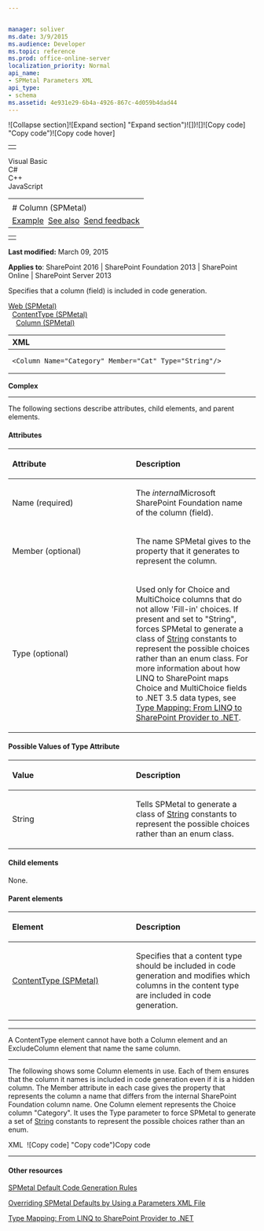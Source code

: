 ```yaml
---


manager: soliver
ms.date: 3/9/2015
ms.audience: Developer
ms.topic: reference
ms.prod: office-online-server
localization_priority: Normal
api_name:
- SPMetal Parameters XML
api_type:
- schema
ms.assetid: 4e931e29-6b4a-4926-867c-4d059b4dad44
---
```


![Collapse
section]![Expand
section] "Expand section")![]()![])![]![]()![Copy
code] "Copy code")![Copy code
hover]
<table>
<tbody>
<tr class="odd">
<td align="left"></td>
</tr>
</tbody>
</table>

Visual Basic  
C\#  
C++  
JavaScript  

<table>
<tbody>
<tr class="odd">
<td align="left"><span id="runningHeaderText"></span></td>
</tr>
<tr class="even">
<td align="left"># Column (SPMetal)</td>
</tr>
<tr class="odd">
<td align="left"><a href="#exampleToggle">Example</a>  <a href="#seeAlsoToggle">See also</a>  <span id="headfeedbackarea" class="feedbackhead"><a href="javascript:SubmitFeedback(&#39;docthis@Microsoft.com&#39;,&#39;&#39;,&#39;&#39;,&#39;&#39;,&#39;1.0.18082.1225&#39;,&#39;%0\dThank%20you%20for%20your%20feedback.%20The%20developer%20writing%20teams%20use%20your%20feedback%20to%20improve%20documentation.%20While%20we%20are%20reviewing%20your%20feedback,%20we%20may%20send%20you%20e-mail%20to%20ask%20for%20clarification%20or%20feedback%20on%20a%20solution.%20We%20do%20not%20use%20your%20e-mail%20address%20for%20any%20other%20purpose%20and%20we%20delete%20it%20after%20we%20finish%20our%20review.%0\AFor%20further%20information%20about%20the%20privacy%20policies%20of%20Microsoft,%20please%20see%20http://privacy.microsoft.com/en-us/default.aspx.%0\A%0\d&#39;,&#39;Customer%20feedback&#39;);">Send feedback</a></span></td>
</tr>
</tbody>
</table>

<table>
<colgroup>
<col width="100%" />
</colgroup>
<tbody>
<tr class="odd">
<td align="left"></td>
</tr>
</tbody>
</table>

**Last modified:** March 09, 2015

**Applies to**: SharePoint 2016 | SharePoint Foundation 2013 |
SharePoint Online | SharePoint Server 2013

Specifies that a column (field) is included in code generation.

[Web
(SPMetal)](web-spmetal.md)</span>  
  [ContentType
(SPMetal)](contenttype-spmetal.md)</span>  
    [Column
(SPMetal)](column-spmetal.md)</span>  
<span codelanguage="xmlLang"></span>
<table>
<colgroup>
<col width="100%" />
</colgroup>
<thead>
<tr class="header">
<th align="left">XML</th>
</tr>
</thead>
<tbody>
<tr class="odd">
<td align="left"><pre><code>&lt;Column Name=&quot;Category&quot; Member=&quot;Cat&quot; Type=&quot;String&quot;/&gt;</code></pre></td>
</tr>
</tbody>
</table>

**Complex**


--------------------------------------------------------------------------------------------------------------------------------------------------------------------------------------------------------------------------------------

The following sections describe attributes, child elements, and parent
elements.

#### Attributes

<table>
<colgroup>
<col width="50%" />
<col width="50%" />
</colgroup>
<thead>
<tr class="header">
<th align="left"><p>Attribute</p></th>
<th align="left"><p>Description</p></th>
</tr>
</thead>
<tbody>
<tr class="odd">
<td align="left"><p>Name (required)</p></td>
<td align="left"><p>The <em>internal</em>Microsoft SharePoint Foundation name of the column (field).</p></td>
</tr>
<tr class="even">
<td align="left"><p>Member (optional)</p></td>
<td align="left"><p>The name SPMetal gives to the property that it generates to represent the column.</p></td>
</tr>
<tr class="odd">
<td align="left"><p>Type (optional)</p></td>
<td align="left"><p>Used only for Choice and MultiChoice columns that do not allow 'Fill-in' choices. If present and set to &quot;String&quot;, forces SPMetal to generate a class of <span sdata="cer" target="T:System.String"><a href="http://msdn2.microsoft.com/EN-US/library/s1wwdcbf">String</a></span> constants to represent the possible choices rather than an enum class. For more information about how LINQ to SharePoint maps Choice and MultiChoice fields to .NET 3.5 data types, see <a href="http://msdn.microsoft.com/library/6a1dff92-d3cf-46ec-9e51-372e5b9ff7c4(Office.15).aspx">Type Mapping: From LINQ to SharePoint Provider to .NET</a>.</p></td>
</tr>
</tbody>
</table>

#### Possible Values of Type Attribute

<table>
<colgroup>
<col width="50%" />
<col width="50%" />
</colgroup>
<thead>
<tr class="header">
<th align="left"><p>Value</p></th>
<th align="left"><p>Description</p></th>
</tr>
</thead>
<tbody>
<tr class="odd">
<td align="left"><p>String</p></td>
<td align="left"><p>Tells SPMetal to generate a class of <span sdata="cer" target="T:System.String"><a href="http://msdn2.microsoft.com/EN-US/library/s1wwdcbf">String</a></span> constants to represent the possible choices rather than an enum class.</p></td>
</tr>
</tbody>
</table>

#### Child elements

None.

#### Parent elements

<table>
<colgroup>
<col width="50%" />
<col width="50%" />
</colgroup>
<thead>
<tr class="header">
<th align="left"><p>Element</p></th>
<th align="left"><p>Description</p></th>
</tr>
</thead>
<tbody>
<tr class="odd">
<td align="left"><p><span sdata="link"><a href="contenttype-spmetal.md">ContentType (SPMetal)</a></span></p></td>
<td align="left"><p>Specifies that a content type should be included in code generation and modifies which columns in the content type are included in code generation.</p></td>
</tr>
</tbody>
</table>


------------------------------------------------------------------------------------------------------------------------------------------------------------------------------------------

A ContentType element cannot have both a Column element and an
ExcludeColumn element that name the same column.


------------------------------------------------------------------------------------------------------------------------------------------------------------------------------------------

The following shows some Column elements in use. Each of them ensures
that the column it names is included in code generation even if it is a
hidden column. The Member attribute in each case gives the property that
represents the column a name that differs from the internal SharePoint
Foundation column name. One Column element represents the Choice column
"Category". It uses the Type parameter to force SPMetal to generate a
set of <span sdata="cer"
target="T:System.String">[String](http://msdn2.microsoft.com/EN-US/library/s1wwdcbf)</span>
constants to represent the possible choices rather than an enum.

<span codelanguage="xmlLang"></span>
XML 
<span class="copyCode" onclick="CopyCode(this)"
onkeypress="CopyCode_CheckKey(this, event)"
onmouseover="ChangeCopyCodeIcon(this)"
onmouseout="ChangeCopyCodeIcon(this)" tabindex="0">![Copy
code] "Copy code")Copy code</span>
    <?xml version="1.0" encoding="utf-8"?>
    <Web AccessModifier="Internal" xmlns="http://schemas.microsoft.com/SharePoint/2009/spmetal">
      <ContentType Name="Contact" Class="Contact">
        <Column Name="ContId" Member="ContactId" />
        <Column Name="ContactName" Member="ContactName1" />
        <Column Name="Category" Member="Cat" Type="String"/>
        <ExcludeColumn Name="HomeTelephone" />
      </ContentType>
      <ExcludeContentType Name="Order"/>
      <List Name="Team Members" Type="TeamMember">
        <ContentType Name="Item" Class="TeamMember" />
      </List>
    </Web>


-------------------------------------------------------------------------------------------------------------------------------------------------------------------------------------------

#### Other resources

[SPMetal Default Code Generation
Rules](http://msdn.microsoft.com/library/873ac65e-425e-40f3-9ef6-753d3cda1436(Office.15).aspx)

[Overriding SPMetal Defaults by Using a Parameters XML
File](http://msdn.microsoft.com/library/209359b2-bd46-47b6-837d-3c0c2005cb19(Office.15).aspx)

[Type Mapping: From LINQ to SharePoint Provider to
.NET](http://msdn.microsoft.com/library/6a1dff92-d3cf-46ec-9e51-372e5b9ff7c4(Office.15).aspx)








